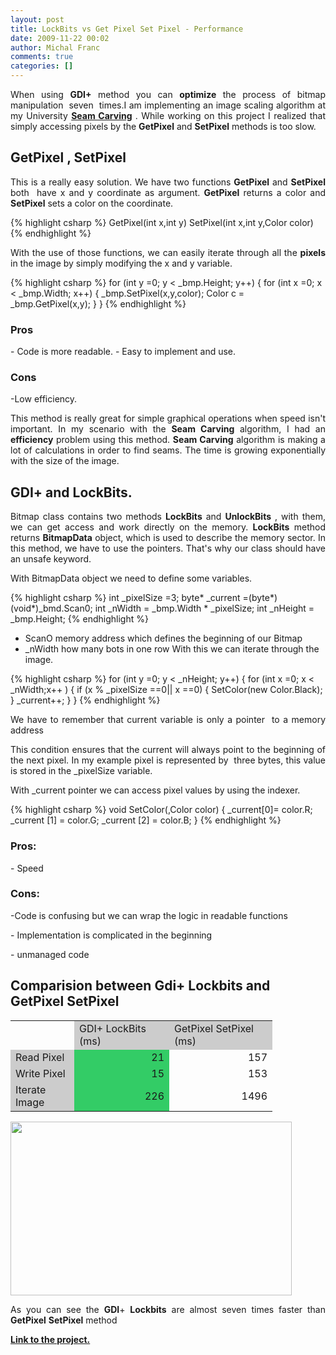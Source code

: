 ```yaml
---
layout: post
title: LockBits vs Get Pixel Set Pixel - Performance
date: 2009-11-22 00:02
author: Michal Franc
comments: true
categories: []
---
```

<p align="justify">When using <strong>GDI+</strong> method you can <strong>optimize</strong> the process of bitmap manipulation  seven  times.I am implementing an image scaling algorithm at my University <a href="http://lammichalfranc.wordpress.com/2009/11/20/seam-carving-part-1/"><strong>Seam Carving</strong></a> . While working on this project I realized that simply accessing pixels by the <strong>GetPixel</strong> and <strong>SetPixel</strong> methods is too slow.</p>

<h2>GetPixel , SetPixel</h2>
<p align="justify">This is a really easy solution. We have two functions <strong>GetPixel</strong> and <strong>SetPixel</strong> both  have x and y coordinate as argument. <strong>GetPixel</strong> returns a color and <strong>SetPixel</strong> sets a color on the coordinate.</p>


{% highlight csharp %}
GetPixel(int x,int y)
SetPixel(int x,int y,Color color)
{% endhighlight %}

<p align="justify">With the use of those functions, we can easily iterate through all the <strong>pixels</strong> in the image by simply modifying the x and y variable.</p>


{% highlight csharp %}
for (int y =0; y < _bmp.Height; y++)
{
    for (int x =0; x < _bmp.Width; x++)
    {
        _bmp.SetPixel(x,y,color);
        Color c = _bmp.GetPixel(x,y);
     }
}
{% endhighlight %}

<h3>Pros</h3>
- Code is more readable.
- Easy to implement and use.
<h3>Cons</h3>
-Low efficiency.
<p align="justify">This method is really great for simple graphical operations when speed isn't important. In my scenario with the <strong>Seam Carving</strong> algorithm, I had an <strong>efficiency</strong> problem using this method. <strong>Seam Carving</strong> algorithm is making a lot of calculations in order to find seams. The time is growing exponentially with the size of the image.</p>
<p align="justify"></p>

<h2>GDI+ and LockBits.</h2>
<p align="justify">Bitmap class contains two methods <strong>LockBits</strong> and <strong>UnlockBits</strong> , with them, we can get access and work directly on the memory. <strong>LockBits</strong> method returns <strong>BitmapData</strong> object, which is used to describe the memory sector. In this method, we have to use the pointers. That's why our class should have an unsafe keyword.</p>

<p align="justify"></p>
<p align="justify">With BitmapData object we need to define some variables.</p>


{% highlight csharp %}
int _pixelSize =3;
byte* _current =(byte*)(void*)_bmd.Scan0;
int _nWidth = _bmp.Width * _pixelSize;
int _nHeight = _bmp.Height;
{% endhighlight %}

- ScanO memory address which defines the beginning of our Bitmap
- _nWidth how many bots in one row
With this we can iterate through the image.

{% highlight csharp %}
for (int y =0; y < _nHeight; y++)
{
    for (int x =0; x < _nWidth;x++ )
    {
         if (x % _pixelSize ==0|| x ==0)
        {
             SetColor(new Color.Black);
         }
      _current++;
     }
}
{% endhighlight %}

<p align="justify">We have to remember that current variable is only a pointer  to a memory address</p>

<p align="justify">This condition ensures that the current will always point to the beginning of the next pixel. In my example pixel is represented by  three bytes, this value is stored in the _pixelSize variable.</p>
With _current pointer we can access pixel values by using the indexer.

{% highlight csharp %}
void SetColor(,Color color)
{
     _current[0]= color.R;
     _current [1] = color.G;
     _current [2] = color.B;
}
{% endhighlight %}

<h3>Pros:</h3>
- Speed
<h3>Cons:</h3>
<p align="justify">-Code is confusing but we can wrap the logic in readable functions</p>
- Implementation is complicated in the beginning
<p align="justify">- unmanaged code</p>

<h2>Comparision between Gdi+ Lockbits and GetPixel SetPixel</h2>
<table border="0" frame="VOID" rules="NONE" cellspacing="0"><colgroup><col width="86" /><col width="136" /><col width="149" /></colgroup>
<tbody>
<tr>
<td align="LEFT" width="86" height="18"></td>
<td align="LEFT" bgcolor="#CCCCCC" width="136">GDI+ LockBits (ms)</td>
<td align="LEFT" bgcolor="#CCCCCC" width="149">GetPixel SetPixel (ms)</td>
</tr>
<tr>
<td align="LEFT" bgcolor="#CCCCCC" height="18">Read Pixel</td>
<td align="RIGHT" bgcolor="#33CC66">21</td>
<td align="RIGHT">157</td>
</tr>
<tr>
<td align="LEFT" bgcolor="#CCCCCC" height="18">Write Pixel</td>
<td align="RIGHT" bgcolor="#33CC66">15</td>
<td align="RIGHT">153</td>
</tr>
<tr>
<td align="LEFT" bgcolor="#CCCCCC" height="18">Iterate Image</td>
<td align="RIGHT" bgcolor="#33CC66">226</td>
<td align="RIGHT">1496</td>
</tr>
</tbody>
</table>
<p align="justify"><a href="http://lammichalfranc.files.wordpress.com/2009/11/wykresikbmp1.jpg"><img class="alignnone size-full wp-image-55" title="wykresikBmp1" src="http://lammichalfranc.files.wordpress.com/2009/11/wykresikbmp1.jpg" alt="" width="450" height="278" /></a></p>
<p align="justify">As you can see the <strong>GDI</strong>+ <strong>Lockbits</strong> are almost seven times faster than <strong>GetPixel</strong> <strong>SetPixel</strong> method</p>
<p align="justify"><a href="https://www.assembla.com/code/projektyLM/subversion/nodes/SeamCarv"><strong>Link to the project.</strong></a></p>
&nbsp;
